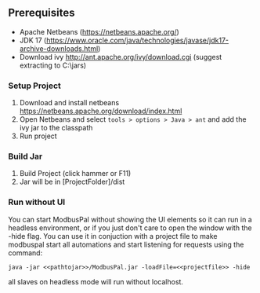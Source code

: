 ## Prerequisites ##

- Apache Netbeans (https://netbeans.apache.org/)
- JDK 17 (https://www.oracle.com/java/technologies/javase/jdk17-archive-downloads.html)
- Download ivy http://ant.apache.org/ivy/download.cgi (suggest extracting to C:\jars)

### Setup Project ###

1. Download and install netbeans https://netbeans.apache.org/download/index.html
1. Open Netbeans and select `tools > options > Java > ant` and add the ivy jar to the classpath
1. Run project

### Build Jar ###

1. Build Project (click hammer or F11)
1. Jar will be in [ProjectFolder]/dist

### Run without UI ###

You can start ModbusPal without showing the UI elements so it can run in a headless environment,
or if you just don't care to open the window with the -hide flag. You can use it in conjuction
with a project file to make modbuspal start all automations and start listening for requests using the command:
```
java -jar <<pathtojar>>/ModbusPal.jar -loadFile=<<projectfile>> -hide
```
all slaves on headless mode will run without localhost.
